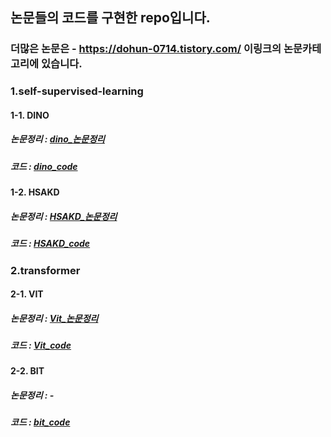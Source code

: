 ## 논문들의 코드를 구현한 repo입니다. 
### 더많은 논문은 - https://dohun-0714.tistory.com/ 이링크의 논문카테고리에 있습니다. 

### 1.self-supervised-learning 
#### 1-1. DINO 
##### 논문정리 : [dino_논문정리](https://dohun-0714.tistory.com/53)
##### 코드 : [dino_code](https://github.com/dohun-mat/paper_code/tree/main/knowledge_distilation/dino) 
#### 1-2. HSAKD 
##### 논문정리 : [HSAKD_논문정리](https://dohun-0714.tistory.com/57)
##### 코드 : [HSAKD_code](https://github.com/dohun-mat/paper_code/tree/main/knowledge_distilation/HSAKD) 
### 2.transformer 
#### 2-1. VIT 
##### 논문정리 : [Vit_논문정리](https://dohun-0714.tistory.com/52)
##### 코드 : [Vit_code](https://github.com/dohun-mat/paper_code/blob/main/transformer/Vit(2020).ipynb) 
#### 2-2. BIT 
##### 논문정리 : - 
##### 코드 : [bit_code](https://github.com/dohun-mat/paper_code/blob/main/transformer/bit.ipynb) 
